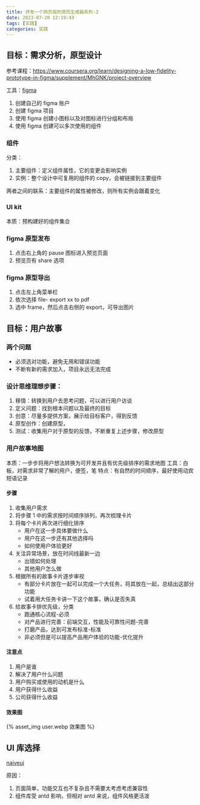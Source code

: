 ```yaml
---
title: 开发一个网页版的简历生成器系列-2
date: 2023-07-26 12:19:43
tags: [实践]
categories: 实践
---
```


## 目标：需求分析，原型设计

参考课程：https://www.coursera.org/learn/designing-a-low-fidelity-prototype-in-figma/supplement/MhGNK/project-overview

工具：[figma](https://www.figma.com/)

1. 创建自己的 figma 账户
2. 创建 figma 项目
3. 使用 figma 创建小图标以及对图标进行分组和布局
4. 使用 figma 创建可以多次使用的组件

### 组件

分类：

1. 主要组件：定义组件属性，它的变更会影响实例
2. 实例：整个设计中可复用的组件的 copy，会被链接到主要组件

两者之间的联系：主要组件的属性被修改，则所有实例会跟着变化

### UI kit

本质：预构建好的组件集合

### figma 原型发布

1. 点击右上角的 pause 图标进入预览页面
2. 预览页有 share 选项

### figma 原型导出

1. 点击左上角菜单栏
2. 依次选择 file- export xx to pdf
3. 选中 frame，然后点击右侧的 export，可导出图片

## 目标：用户故事

### 两个问题

- 必须选对功能，避免无用和错误功能
- 不断有新的需求加入，项目永远无法完成

### 设计思维理想步骤：

1. 移情：转换到用户去思考问题，可以进行用户访谈
2. 定义问题：找到根本问题以及最终的目标
3. 创意：尽量多提供方案，展示给目标客户，得到反馈
4. 原型创作：创建原型，
5. 测试：收集用户对于原型的反馈，不断重复上述步骤，修改原型

### 用户故事地图

本质：一步步将用户想法转换为可开发并且有优先级排序的需求地图
工具：白板，对需求非常了解的用户，便签，笔
特点：有自然的时间顺序，最好使用动宾短语记录

#### 步骤

1. 收集用户需求
2. 将步骤 1 中的需求按时间顺序排列，再次梳理卡片
3. 将每个卡片再次进行细化排序
   - 用户在这一步具体要做什么
   - 用户在这一步还有其他选择吗
   - 如何使用户体验更好
4. 关注异常场景，放在时间线最新一边
   - 出错如何处理
   - 其他用户怎么做
5. 根据所有的故事卡片逐步审视
   - 有部分卡片放在一起可以完成一个大任务，将其放在一起，总结出这部分功能
   - 试着用大任务卡讲一下这个故事，确认是否失真
6. 给故事卡排优先级，分类
   - 跑通核心流程-必须
   - 对产品进行完善：前端交互，性能及可靠性问题-完善
   - 打磨产品，达到可发布标准-标准
   - 非必须但是可以提高产品用户体验的功能-优化提升

#### 注意点

1. 用户是谁
2. 解决了用户什么问题
3. 用户购买或使用的动机是什么
4. 用户获得什么收益
5. 公司获得什么收益

#### 效果图

{% asset_img user.webp 效果图 %}

## UI 库选择

[naiveui](https://www.naiveui.com/zh-CN/os-theme)

原因：

1. 页面简单，功能交互也不复杂且不需要太考虑考虑兼容性
2. 组件库受 antd 影响，但相对 antd 来说，组件风格更活泼
